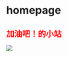 # homepage
<font color="red"><h2>加油吧！的小站</h2></font>
<img src="https://thirdqq.qlogo.cn/g?b=sdk&k=91mghJRwGdmfCPG8ChRicGw&s=100&t=1483302994"/>
